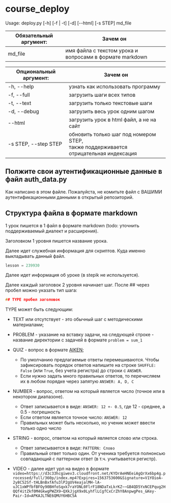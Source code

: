 # course_deploy
Usage: deploy.py [-h] [-f | -t] [-d] [--html] [-s STEP] md_file


| Обязательный аргумент: | Зачем он                                                 |
|------------------------|----------------------------------------------------------|
| md_file                | имя файла с текстом урока и вопросами в формате markdown |

| Опциональный аргумент: | Зачем он                                                                                 |
|------------------------|------------------------------------------------------------------------------------------|
| -h, --help             | узнать как использовать программу                                                        |
| -f, --full             | загрузить шаги всех типов                                                                |
| -t, --text             | загрузить только текстовые шаги                                                          |
| -d, --debug            | загрузить весь урок одним шагом                                                          |
| --html                 | загрузить урок в html файл, а не на сайт                                                 |
| -s STEP, --step STEP   | обновить только шаг под номером STEP, <br> также поддерживается отрицательная индексация |



## Полжите свои аутентификационные данные в файл auth_data.py

Как написано в этом файле.
Пожалуйста, не комитьте файл с ВАШИМИ аутентификационными данными в открытый репозиторий.

## Структура файла в формате markdown

1 урок пишется в 1 файл в формате markdown (todo: уточнить поддерживаемый диалект и расширения).

Заголовком 1 уровня пишется название урока.

Далее идет служебная информация для скриптов. Куда именно выкладывать данный файл.
```cpp
lesson = 239930
```

Далее идет информация об уроке (в stepik не используется).

Далее каждый заголовок 2 уровня начинает шаг. После \#\# через пробел можно указать тип шага:
```cpp
## TYPE пробел заголовок
```
TYPE может быть следующим:
* TEXT или отсутствует - это обычный шаг с методическими материалами;

* PROBLEM - указание на вставку задачи, на следующей строке - название директории с задачей в формате `problem = sum_1`

* QUIZ - вопрос в формате [AIKEN](https://docs.moodle.org/37/en/Aiken_format);
  * По умолчанию предлагаемые ответы перемешиваются. Чтобы зафиксировать порядок ответов напишите на строке `SHUFFLE: False` (или `True`, без учета регистра) до строки с `ANSWER`.
  * Если нужно задать много правильных ответов, то перечисляем их в любом порядке через запятую `ANSWER: A, D, C`

* NUMBER - вопрос, ответом на который является число (точное или в некотором диапазоне).
  * Ответ записывается в виде: `ANSWER: 12 +- 0.5`, где 12 - среднее, а 0.5 - погрешность
  * Если ответом является точное число: `ANSWER: 12`
  * Правильных может быть несколько, но ученик может ввести только одно число

* STRING - вопрос, ответом на который является слово или строка.
  * Ответ записывается в виде: `PATTERN: Слово`
  * Правильный ответ только один. От ученика требуется полнонсью совпадающий с паттерном ответ
    (в т.ч. учитывается регистр).

* VIDEO - далее идет урл на видео в формате `video=https://d3c33hcgiwev3.cloudfront.net/KYDrAeHNEeiAgQrXx6bp4g.processed/full/360p/index.mp4?Expires=1563753600&Signature=V1YOioA-2y8C52Sf-tHLBnBxfAfu3lP2gUV4eajalMH-lA-uJC1xWPfbfBFOy90BHfoSqxk7raYONL0FlrF18NDaTxLkrKZ~~GB4QD5YxNCEPqug2HQQf4itZkf0M4GkwgPWZX9~QXkJjgX9x0LyhflLCgfCxCrZhY8AnpwgPes_&Key-Pair-Id=APKAJLTNE6QMUY6HBC5A`


